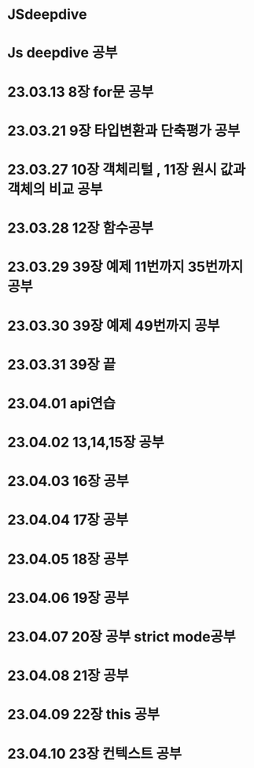 # JSdeepdive

# Js deepdive 공부
# 23.03.13 8장 for문 공부
# 23.03.21 9장 타입변환과 단축평가 공부
# 23.03.27 10장 객체리털 , 11장 원시 값과 객체의 비교 공부
# 23.03.28 12장 함수공부
# 23.03.29 39장 예제 11번까지 35번까지 공부
# 23.03.30 39장 예제 49번까지 공부
# 23.03.31 39장 끝
# 23.04.01 api연습
# 23.04.02 13,14,15장 공부
# 23.04.03 16장 공부
# 23.04.04 17장 공부
# 23.04.05 18장 공부
# 23.04.06 19장 공부
# 23.04.07 20장 공부 strict mode공부
# 23.04.08 21장 공부
# 23.04.09 22장 this 공부
# 23.04.10 23장 컨텍스트 공부
